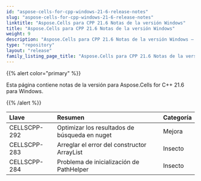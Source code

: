 ```yaml
---
id: "aspose-cells-for-cpp-windows-21-6-release-notes"
slug: "aspose-cells-for-cpp-windows-21-6-release-notes"
linktitle: "Aspose.Cells para CPP 21.6 Notas de la versión Windows"
title: "Aspose.Cells para CPP 21.6 Notas de la versión Windows"
weight: 9
description: "Aspose.Cells para CPP 21.6 Notas de la versión Windows – the latest updates and fixes."
type: "repository"
layout: "release"
family_listing_page_title: "Aspose.Cells para CPP 21.6 Notas de la versión Windows"
---
```

{{% alert color="primary" %}}

Esta página contiene notas de la versión para Aspose.Cells for C++ 21.6 para Windows.

{{% /alert %}}

|**Llave**|**Resumen**|**Categoría**|
|:- |:- |:- |
|CELLSCPP-292| Optimizar los resultados de búsqueda en nuget|Mejora|
|CELLSCPP-283|Arreglar el error del constructor ArrayList|Insecto|
|CELLSCPP-284| Problema de inicialización de PathHelper|Insecto|
